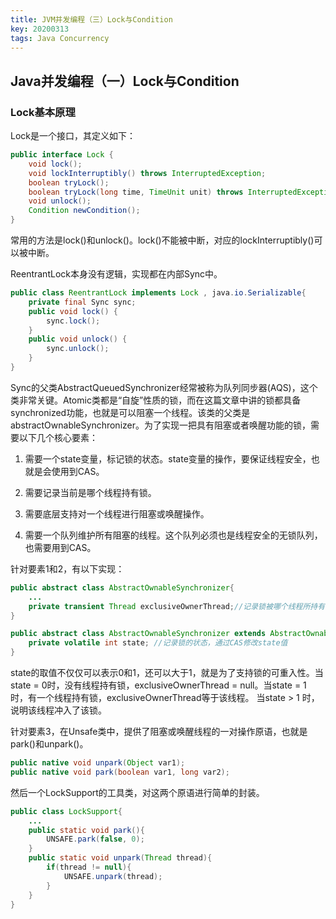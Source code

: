 ```yaml
---
title: JVM并发编程（三）Lock与Condition
key: 20200313
tags: Java Concurrency
---
```


## Java并发编程（一）Lock与Condition

### Lock基本原理

Lock是一个接口，其定义如下：

```java
public interface Lock {
    void lock();
    void lockInterruptibly() throws InterruptedException;
    boolean tryLock();
    boolean tryLock(long time, TimeUnit unit) throws InterruptedException;
    void unlock();
    Condition newCondition();
}
```

常用的方法是lock()和unlock()。lock()不能被中断，对应的lockInterruptibly()可以被中断。

ReentrantLock本身没有逻辑，实现都在内部Sync中。

```java
public class ReentrantLock implements Lock , java.io.Serializable{
    private final Sync sync;
    public void lock() {
        sync.lock();
    }
    public void unlock() {
        sync.unlock();
    }
}
```

Sync的父类AbstractQueuedSynchronizer经常被称为队列同步器(AQS)，这个类非常关键。Atomic类都是“自旋”性质的锁，而在这篇文章中讲的锁都具备synchronized功能，也就是可以阻塞一个线程。该类的父类是abstractOwnableSynchronizer。为了实现一把具有阻塞或者唤醒功能的锁，需要以下几个核心要素：

1. 需要一个state变量，标记锁的状态。state变量的操作，要保证线程安全，也就是会使用到CAS。

2. 需要记录当前是哪个线程持有锁。

3. 需要底层支持对一个线程进行阻塞或唤醒操作。

4. 需要一个队列维护所有阻塞的线程。这个队列必须也是线程安全的无锁队列，也需要用到CAS。

针对要素1和2，有以下实现：

```java
public abstract class AbstractOwnableSynchronizer{
    ...
    private transient Thread exclusiveOwnerThread;//记录锁被哪个线程所持有
}

public abstract class AbstractOwnableSynchronizer extends AbstractOwnableSynchronizer{
    private volatile int state; //记录锁的状态，通过CAS修改state值
}
```

state的取值不仅仅可以表示0和1，还可以大于1，就是为了支持锁的可重入性。当state = 0时，没有线程持有锁，exclusiveOwnerThread = null。当state = 1 时，有一个线程持有锁，exclusiveOwnerThread等于该线程。 当state > 1 时，说明该线程冲入了该锁。

针对要素3，在Unsafe类中，提供了阻塞或唤醒线程的一对操作原语，也就是park()和unpark()。

```java
public native void unpark(Object var1);
public native void park(boolean var1, long var2);
```

然后一个LockSupport的工具类，对这两个原语进行简单的封装。

```java
public class LockSupport{
    ...
    public static void park(){
        UNSAFE.park(false, 0);
    }
    public static void unpark(Thread thread){
        if(thread != null){
            UNSAFE.unpark(thread);
        }
    }
}
```

